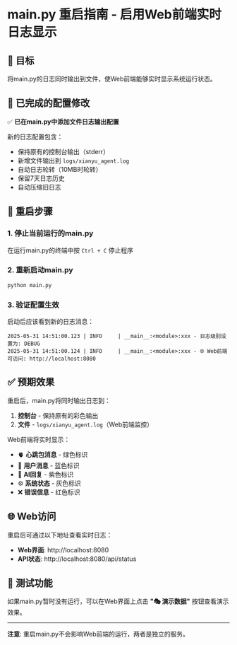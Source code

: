 # main.py 重启指南 - 启用Web前端实时日志显示

## 🎯 目标
将main.py的日志同时输出到文件，使Web前端能够实时显示系统运行状态。

## 📝 已完成的配置修改
✅ **已在main.py中添加文件日志输出配置**

新的日志配置包含：
- 保持原有的控制台输出（stderr）
- 新增文件输出到 `logs/xianyu_agent.log`
- 自动日志轮转（10MB时轮转）
- 保留7天日志历史
- 自动压缩旧日志

## 🔄 重启步骤

### 1. 停止当前运行的main.py
在运行main.py的终端中按 `Ctrl + C` 停止程序

### 2. 重新启动main.py
```bash
python main.py
```

### 3. 验证配置生效
启动后应该看到新的日志消息：
```
2025-05-31 14:51:00.123 | INFO     | __main__:<module>:xxx - 日志级别设置为: DEBUG
2025-05-31 14:51:00.124 | INFO     | __main__:<module>:xxx - 🌐 Web前端可访问: http://localhost:8080
```

## ✅ 预期效果

重启后，main.py将同时输出日志到：
1. **控制台** - 保持原有的彩色输出
2. **文件** - `logs/xianyu_agent.log`（Web前端监控）

Web前端将实时显示：
- 🫀 **心跳包消息** - 绿色标识
- 👤 **用户消息** - 蓝色标识  
- 🤖 **AI回复** - 紫色标识
- ⚙️ **系统状态** - 灰色标识
- ❌ **错误信息** - 红色标识

## 🌐 Web访问
重启后可通过以下地址查看实时日志：
- **Web界面**: http://localhost:8080
- **API状态**: http://localhost:8080/api/status

## 🧪 测试功能
如果main.py暂时没有运行，可以在Web界面上点击 **"🎭 演示数据"** 按钮查看演示效果。

---
**注意**: 重启main.py不会影响Web前端的运行，两者是独立的服务。 